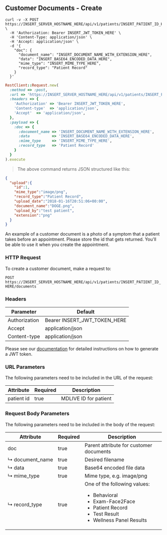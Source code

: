 ## Customer Documents - Create

```shell
curl -v -X POST https://INSERT_SERVER_HOSTNAME_HERE/api/v1/patients/INSERT_PATIENT_ID_HERE/documents \
  -H 'Authorization: Bearer INSERT_JWT_TOKEN_HERE' \
  -H 'Content-Type: application/json' \
  -H 'Accept: application/json' \
  -d '{
    "doc": {
      "document_name": "INSERT_DOCUMENT_NAME_WITH_EXTENSION_HERE",
      "data": "INSERT_BASE64_ENCODED_DATA_HERE",
      "mime_type": "INSERT_MIME_TYPE_HERE",
      "record_type": "Patient Record"
    }
  }'
```

```ruby
RestClient::Request.new(
  :method => :post,
  :url => 'https://INSERT_SERVER_HOSTNAME_HERE/api/v1/patients/INSERT_PATIENT_ID_HERE/documents',
  :headers => {
    'Authorization' => 'Bearer INSERT_JWT_TOKEN_HERE',
    'Content-type'  => 'application/json',
    'Accept'  => 'application/json',
  },
  :payload => {
    :doc => {
      :document_name => 'INSERT_DOCUMENT_NAME_WITH_EXTENSION_HERE',
      :data          => 'INSERT_BASE64_ENCODED_DATA_HERE',
      :mime_type     => 'INSERT_MIME_TYPE_HERE',
      :record_type   => 'Patient Record'
    }
  }
).execute
```

> The above command returns JSON structured like this:

```json
{
  "upload":{
    "id":1,
    "mime_type":"image/png",
    "record_type":"Patient Record",
    "upload_date":"2018-01-16T20:51:06+00:00",
    "document_name":"DOGE.png",
    "upload_by":"test patient",
    "extension":"png"
  }
}
```

An example of a customer document is a photo of a symptom that a patient takes before an appointment. Please store the id that gets returned. You'll be able to use it when you create the appointment.

### HTTP Request

To create a customer document, make a request to:

`POST https://INSERT_SERVER_HOSTNAME_HERE/api/v1/patients/INSERT_PATIENT_ID_HERE/documents`

### Headers

Parameter     | Default
--------------|------------------------
Authorization | Bearer INSERT_JWT_TOKEN_HERE
Accept        | application/json
Content-type  | application/json

Please see our [documentation](#user-tokens) for detailed instructions on how to generate a JWT token.

### URL Parameters

The following parameters need to be included in the URL of the request:

Attribute  | Required | Description
-----------|----------|----------------------
patient id | true     | MDLIVE ID for patient

### Request Body Parameters

The following parameters need to be included in the body of the request:

Attribute            | Required | Description
---------------------|----------|--------------------
doc                  | true     | Parent attribute for customer documents
↳&nbsp;document_name | true     | Desired filename
↳&nbsp;data          | true     | Base64 encoded file data
↳&nbsp;mime_type     | true     | Mime type, e.g. image/png
↳&nbsp;record_type   | true     | One of the following values:<ul><li>Behavioral</li><li>Exam-Face2Face</li><li>Patient Record</li><li>Test Result</li><li>Wellness Panel Results</li></ul>
